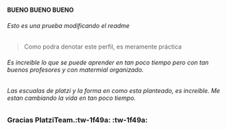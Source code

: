 **BUENO BUENO BUENO**
###### Esto es una prueba modificando el readme
> Como podra denotar este perfil, es meramente práctica 

###### Es increible lo que se puede aprender en tan poco tiempo pero con tan buenos profesores y con matermial organizado.

###### Las escualas de platzi y la forma en como esta planteado, es increible. Me estan cambiando la vida en tan poco tiempo.

### Gracias PlatziTeam.:tw-1f49a: :tw-1f49a: